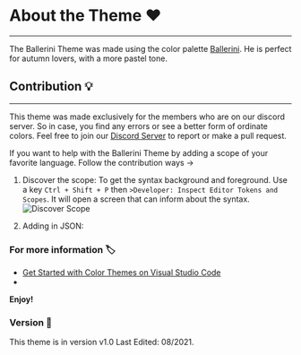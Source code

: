# About the Theme ❤️
---
The Ballerini Theme was made using the color palette [Ballerini](https://github.com/Ballerini-Server/BrandGuide). He is perfect for autumn lovers, with a more pastel tone.
## Contribution 💡
---
This theme was made exclusively for the members who are on our discord server. So in case, you find any errors or see a better form of ordinate colors. Feel free to join our [Discord Server](https://discord.gg/pDbY76q8Qf) to report or make a pull request.

If you want to help with the Ballerini Theme by adding a scope of your favorite language. Follow the contribution ways ->

1. Discover the scope:
To get the syntax background and foreground. Use a key `Ctrl + Shift + P` then `>Developer: Inspect Editor Tokens and Scopes`. It will open a screen that can inform about the syntax.
![Discover Scope](/assets/contributionway.gif)

2. Adding in JSON:


### For more information 🏷️

* [Get Started with Color Themes on Visual Studio Code](https://code.visualstudio.com/docs/getstarted/themes)
* 

**Enjoy!**

### Version 🎈

This theme is in version v1.0 Last Edited: 08/2021.